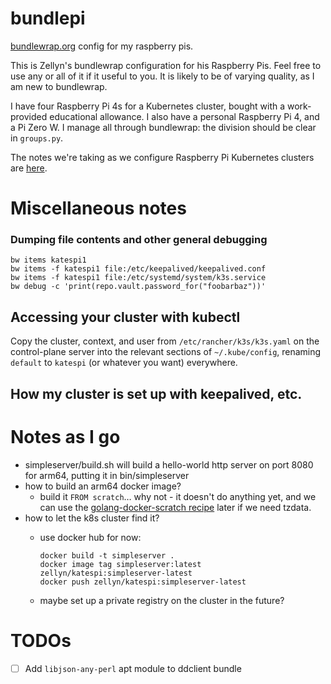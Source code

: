 # bundlepi
[bundlewrap.org](https://bundlewrap.org) config for my raspberry pis.

This is Zellyn's bundlewrap configuration for his Raspberry Pis. Feel free to use any or all of it if it useful to you. It is likely to be of varying quality, as I am new to bundlewrap.

I have four Raspberry Pi 4s for a Kubernetes cluster, bought with a work-provided educational allowance. I also have a personal Raspberry Pi 4, and a Pi Zero W. I manage all through bundlewrap: the division should be clear in `groups.py`.

The notes we're taking as we configure Raspberry Pi Kubernetes clusters are [here](https://docs.google.com/document/d/12TT49VgyPRSH7F4b_oC5rOv1Ag7RPxmSNAWbJjf3RF4).

# Miscellaneous notes

### Dumping file contents and other general debugging
```
bw items katespi1
bw items -f katespi1 file:/etc/keepalived/keepalived.conf
bw items -f katespi1 file:/etc/systemd/system/k3s.service
bw debug -c 'print(repo.vault.password_for("foobarbaz"))'
```

## Accessing your cluster with kubectl

Copy the cluster, context, and user from `/etc/rancher/k3s/k3s.yaml` on the
control-plane server into the relevant sections of `~/.kube/config`, renaming
`default` to `katespi` (or whatever you want) everywhere.

## How my cluster is set up with keepalived, etc.

# Notes as I go

- simpleserver/build.sh will build a hello-world http server on port 8080 for arm64, putting it in bin/simpleserver
- how to build an arm64 docker image?
  - build it `FROM scratch`… why not - it doesn't do anything yet, and we can
    use the [golang-docker-scratch
    recipe](https://github.com/jeremyhuiskamp/golang-docker-scratch) later if we
    need tzdata.
- how to let the k8s cluster find it?
  - use docker hub for now:

    ```
    docker build -t simpleserver .
    docker image tag simpleserver:latest zellyn/katespi:simpleserver-latest
    docker push zellyn/katespi:simpleserver-latest
    ```
  - maybe set up a private registry on the cluster in the future?


# TODOs

- [ ] Add `libjson-any-perl` apt module to ddclient bundle
